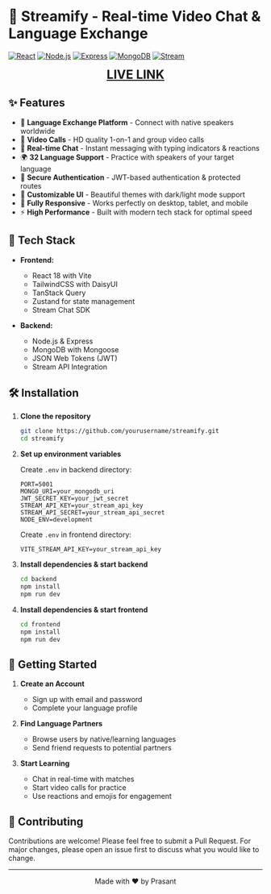 # 🌟 Streamify - Real-time Video Chat & Language Exchange

[![React](https://img.shields.io/badge/React-18.x-blue.svg)](https://reactjs.org/)
[![Node.js](https://img.shields.io/badge/Node.js-20.x-green.svg)](https://nodejs.org/)
[![Express](https://img.shields.io/badge/Express-4.x-lightgrey.svg)](https://expressjs.com/)
[![MongoDB](https://img.shields.io/badge/MongoDB-Latest-brightgreen.svg)](https://www.mongodb.com/)
[![Stream](https://img.shields.io/badge/Stream-Latest-orange.svg)](https://getstream.io/)

<div align="center">
  <a href="https://streamify-fullstack.onrender.com" target="_blank" style="font-size: 24px;"><strong>LIVE LINK</strong></a>
</div>

## ✨ Features

- 🎯 **Language Exchange Platform** - Connect with native speakers worldwide
- 🎥 **Video Calls** - HD quality 1-on-1 and group video calls
- 💬 **Real-time Chat** - Instant messaging with typing indicators & reactions
- 🌍 **32 Language Support** - Practice with speakers of your target language
- 🔐 **Secure Authentication** - JWT-based authentication & protected routes
- 🎨 **Customizable UI** - Beautiful themes with dark/light mode support
- 📱 **Fully Responsive** - Works perfectly on desktop, tablet, and mobile
- ⚡ **High Performance** - Built with modern tech stack for optimal speed

## 🚀 Tech Stack

- **Frontend:**
  - React 18 with Vite
  - TailwindCSS with DaisyUI
  - TanStack Query
  - Zustand for state management
  - Stream Chat SDK

- **Backend:**
  - Node.js & Express
  - MongoDB with Mongoose
  - JSON Web Tokens (JWT)
  - Stream API Integration

## 🛠️ Installation

1. **Clone the repository**
   ```bash
   git clone https://github.com/yourusername/streamify.git
   cd streamify
   ```

2. **Set up environment variables**

   Create `.env` in backend directory:
   ```env
   PORT=5001
   MONGO_URI=your_mongodb_uri
   JWT_SECRET_KEY=your_jwt_secret
   STREAM_API_KEY=your_stream_api_key
   STREAM_API_SECRET=your_stream_api_secret
   NODE_ENV=development
   ```

   Create `.env` in frontend directory:
   ```env
   VITE_STREAM_API_KEY=your_stream_api_key
   ```

3. **Install dependencies & start backend**
   ```bash
   cd backend
   npm install
   npm run dev
   ```

4. **Install dependencies & start frontend**
   ```bash
   cd frontend
   npm install
   npm run dev
   ```

## 🌟 Getting Started

1. **Create an Account**
   - Sign up with email and password
   - Complete your language profile

2. **Find Language Partners**
   - Browse users by native/learning languages
   - Send friend requests to potential partners

3. **Start Learning**
   - Chat in real-time with matches
   - Start video calls for practice
   - Use reactions and emojis for engagement

## 🤝 Contributing

Contributions are welcome! Please feel free to submit a Pull Request. For major changes, please open an issue first to discuss what you would like to change.


---

<div align="center">
  Made with ❤️ by Prasant
</div>
